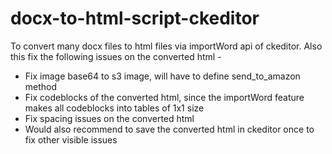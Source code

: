# docx-to-html-script-ckeditor
To convert many docx files to html files via importWord api of ckeditor. Also this fix the following issues on the converted html - 
* Fix image base64 to s3 image, will have to define send_to_amazon method
* Fix codeblocks of the converted html, since the importWord feature makes all codeblocks into tables of 1x1 size
* Fix spacing issues on the converted html
* Would also recommend to save the converted html in ckeditor once to fix other visible issues
